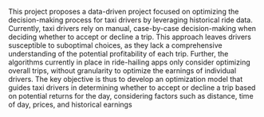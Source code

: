 This project proposes a data-driven project focused on optimizing the decision-making process for taxi drivers by leveraging historical ride data. Currently, taxi drivers rely on manual, case-by-case decision-making when deciding whether to accept or decline a trip. This approach leaves drivers susceptible to suboptimal choices, as they lack a comprehensive understanding of the potential profitability of each trip. Further, the algorithms currently in place in ride-hailing apps only consider optimizing overall trips, without granularity to optimize the earnings of individual drivers. The key objective is thus to develop an optimization model that guides taxi drivers in determining whether to accept or decline a trip based on potential returns for the day, considering factors such as distance, time of day, prices, and historical earnings

